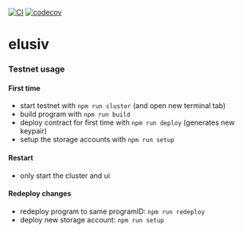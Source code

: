 [![CI](https://github.com/elusivcash/elusiv/actions/workflows/test.yaml/badge.svg)](https://github.com/elusivcash/elusiv/actions/workflows/test.yaml) [![codecov](https://codecov.io/gh/elusivcash/elusiv/branch/master/graph/badge.svg?token=E6EBAGCE0M)](https://codecov.io/gh/elusivcash/elusiv)

# elusiv
### Testnet usage
#### First time
- start testnet with `npm run cluster` (and open new terminal tab)
- build program with `npm run build`
- deploy contract for first time with `npm run deploy` (generates new keypair)
- setup the storage accounts with `npm run setup`

#### Restart
- only start the cluster and ui

#### Redeploy changes
- redeploy program to same programID: `npm run redeploy`
- deploy new storage account: `npm run setup`
